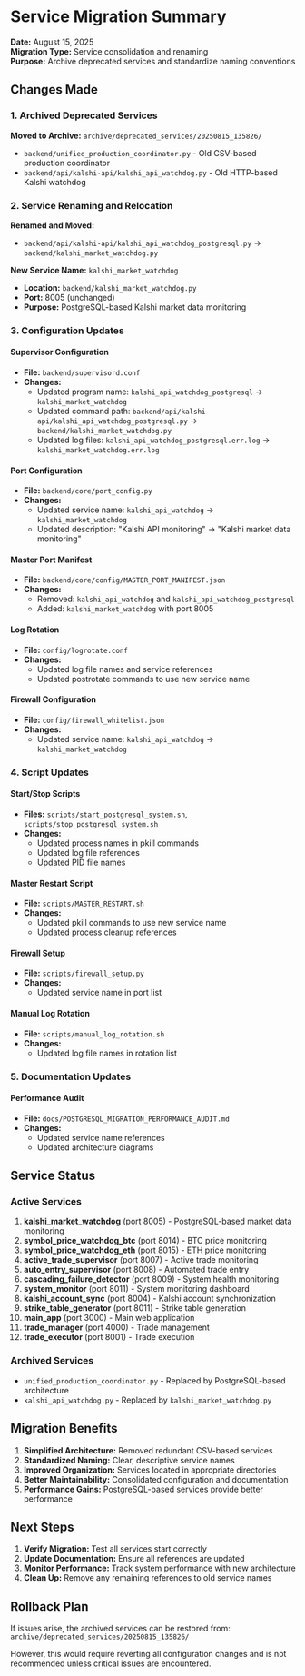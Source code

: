 # Service Migration Summary

**Date:** August 15, 2025  
**Migration Type:** Service consolidation and renaming  
**Purpose:** Archive deprecated services and standardize naming conventions

## Changes Made

### 1. Archived Deprecated Services

**Moved to Archive:** `archive/deprecated_services/20250815_135826/`
- `backend/unified_production_coordinator.py` - Old CSV-based production coordinator
- `backend/api/kalshi-api/kalshi_api_watchdog.py` - Old HTTP-based Kalshi watchdog

### 2. Service Renaming and Relocation

**Renamed and Moved:**
- `backend/api/kalshi-api/kalshi_api_watchdog_postgresql.py` → `backend/kalshi_market_watchdog.py`

**New Service Name:** `kalshi_market_watchdog`
- **Location:** `backend/kalshi_market_watchdog.py`
- **Port:** 8005 (unchanged)
- **Purpose:** PostgreSQL-based Kalshi market data monitoring

### 3. Configuration Updates

#### Supervisor Configuration
- **File:** `backend/supervisord.conf`
- **Changes:**
  - Updated program name: `kalshi_api_watchdog_postgresql` → `kalshi_market_watchdog`
  - Updated command path: `backend/api/kalshi-api/kalshi_api_watchdog_postgresql.py` → `backend/kalshi_market_watchdog.py`
  - Updated log files: `kalshi_api_watchdog_postgresql.err.log` → `kalshi_market_watchdog.err.log`

#### Port Configuration
- **File:** `backend/core/port_config.py`
- **Changes:**
  - Updated service name: `kalshi_api_watchdog` → `kalshi_market_watchdog`
  - Updated description: "Kalshi API monitoring" → "Kalshi market data monitoring"

#### Master Port Manifest
- **File:** `backend/core/config/MASTER_PORT_MANIFEST.json`
- **Changes:**
  - Removed: `kalshi_api_watchdog` and `kalshi_api_watchdog_postgresql`
  - Added: `kalshi_market_watchdog` with port 8005

#### Log Rotation
- **File:** `config/logrotate.conf`
- **Changes:**
  - Updated log file names and service references
  - Updated postrotate commands to use new service name

#### Firewall Configuration
- **File:** `config/firewall_whitelist.json`
- **Changes:**
  - Updated service name: `kalshi_api_watchdog` → `kalshi_market_watchdog`

### 4. Script Updates

#### Start/Stop Scripts
- **Files:** `scripts/start_postgresql_system.sh`, `scripts/stop_postgresql_system.sh`
- **Changes:**
  - Updated process names in pkill commands
  - Updated log file references
  - Updated PID file names

#### Master Restart Script
- **File:** `scripts/MASTER_RESTART.sh`
- **Changes:**
  - Updated pkill commands to use new service name
  - Updated process cleanup references

#### Firewall Setup
- **File:** `scripts/firewall_setup.py`
- **Changes:**
  - Updated service name in port list

#### Manual Log Rotation
- **File:** `scripts/manual_log_rotation.sh`
- **Changes:**
  - Updated log file names in rotation list

### 5. Documentation Updates

#### Performance Audit
- **File:** `docs/POSTGRESQL_MIGRATION_PERFORMANCE_AUDIT.md`
- **Changes:**
  - Updated service name references
  - Updated architecture diagrams

## Service Status

### Active Services
1. **kalshi_market_watchdog** (port 8005) - PostgreSQL-based market data monitoring
2. **symbol_price_watchdog_btc** (port 8014) - BTC price monitoring
3. **symbol_price_watchdog_eth** (port 8015) - ETH price monitoring
4. **active_trade_supervisor** (port 8007) - Active trade monitoring
5. **auto_entry_supervisor** (port 8008) - Automated trade entry
6. **cascading_failure_detector** (port 8009) - System health monitoring
7. **system_monitor** (port 8011) - System monitoring dashboard
8. **kalshi_account_sync** (port 8004) - Kalshi account synchronization
9. **strike_table_generator** (port 8011) - Strike table generation
10. **main_app** (port 3000) - Main web application
11. **trade_manager** (port 4000) - Trade management
12. **trade_executor** (port 8001) - Trade execution

### Archived Services
- `unified_production_coordinator.py` - Replaced by PostgreSQL-based architecture
- `kalshi_api_watchdog.py` - Replaced by `kalshi_market_watchdog.py`

## Migration Benefits

1. **Simplified Architecture:** Removed redundant CSV-based services
2. **Standardized Naming:** Clear, descriptive service names
3. **Improved Organization:** Services located in appropriate directories
4. **Better Maintainability:** Consolidated configuration and documentation
5. **Performance Gains:** PostgreSQL-based services provide better performance

## Next Steps

1. **Verify Migration:** Test all services start correctly
2. **Update Documentation:** Ensure all references are updated
3. **Monitor Performance:** Track system performance with new architecture
4. **Clean Up:** Remove any remaining references to old service names

## Rollback Plan

If issues arise, the archived services can be restored from:
`archive/deprecated_services/20250815_135826/`

However, this would require reverting all configuration changes and is not recommended unless critical issues are encountered.
